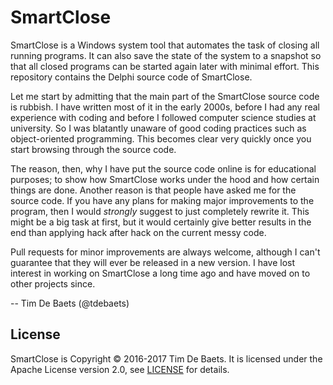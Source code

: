 SmartClose
==========

SmartClose is a Windows system tool that automates the task of closing all running programs. It can also save the state of the system to a snapshot so that all closed programs can be started again later with minimal effort. This repository contains the Delphi source code of SmartClose.

Let me start by admitting that the main part of the SmartClose source code is rubbish. I have written most of it in the early 2000s, before I had any real experience with coding and before I followed computer science studies at university. So I was blatantly unaware of good coding practices such as object-oriented programming. This becomes clear very quickly once you start browsing through the source code.

The reason, then, why I have put the source code online is for educational purposes; to show how SmartClose works under the hood and how certain things are done. Another reason is that people have asked me for the source code. If you have any plans for making major improvements to the program, then I would *strongly* suggest to just completely rewrite it. This might be a big task at first, but it would certainly give better results in the end than applying hack after hack on the current messy code.

Pull requests for minor improvements are always welcome, although I can't guarantee that they will ever be released in a new version. I have lost interest in working on SmartClose a long time ago and have moved on to other projects since.

-- Tim De Baets (@tdebaets)

License
-------

SmartClose is Copyright © 2016-2017 Tim De Baets. It is licensed under the Apache License version 2.0, see [LICENSE](LICENSE) for details.
